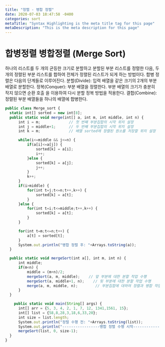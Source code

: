 ```yaml
---
title: "정렬 - 병합 정렬"
date: 2020-07-03 18:47:58 -0400
categories: sort
metaTitle: "Syntax Highlighting is the meta title tag for this page"
metaDescription: "This is the meta description for this page"
---
```


# 합병정렬 병합정렬 (Merge Sort)
하나의 리스트를 두 개의 균등한 크기로 분할하고 분할된 부분 리스트를 정렬한 다음,
두 개의 정렬된 부분 리스트를 합하여 전체가 정렬된 리스트가 되게 하는 방법이다.
합병 정렬은 다음의 단계들로 이루어진다.
분할(Divide): 입력 배열을 같은 크기의 2개의 부분 배열로 분할한다.
정복(Conquer): 부분 배열을 정렬한다. 부분 배열의 크기가 충분히 작지 않으면 순환 호출 을 이용하여 다시 분할 정복 방법을 적용한다.
결합(Combine): 정렬된 부분 배열들을 하나의 배열에 합병한다.


``` javascript
public class Merge_sort {
  static int[] sorted = new int[8];
  public static void merge(int[] a, int m, int middle, int n) {
      int i = m;             // 첫 번째 부분집합의 시작 위치 설정
      int j = middle+1;      // 두 번째 부분집합의 시작 위치 설정
      int k = m;             // 배열 sorted에 정렬된 원소를 저장할 위치 설정

      while(i<=middle && j<=n) {
          if(a[i]<=a[j]) {
              sorted[k] = a[i];
              i++;
          }else {
              sorted[k] = a[j];
              j++;
          }
          k++;
      }
      if(i>middle) {
          for(int t=j;t<=n;t++,k++) {
              sorted[k] = a[t];
          }
      }else {
          for(int t=i;t<=middle;t++,k++) {
              sorted[k] = a[t];
          }
      }

      for(int t=m;t<=n;t++) {
          a[t] = sorted[t];
      }
      System.out.println("병합 정렬 후: "+Arrays.toString(a));
  }

  public static void mergeSort(int a[], int m, int n) {
      int middle;
      if(m<n) {
          middle = (m+n)/2;
          mergeSort(a, m, middle);    // 앞 부분에 대한 분할 작업 수행
          mergeSort(a, middle+1, n);    // 뒷 부분에 대한 분할 작업 수행
          merge(a, m, middle, n);        // 부분집합에 대하여 정렬과 병합 작업 수행
      }
  }

	public static void main(String[] args) {
      int[] arr = {5, 3, 4, 2, 1, 7, 12, 1341,1561, 15};
      int[] list = {58,8,28,3,18,6,33,20};
      int size = list.length;
      System.out.println("정렬 수행 전: "+Arrays.toString(list));
      System.out.println("-----------------병합 정렬 수행 시작------------------");
      mergeSort(list, 0, size-1);
  }
}
```
